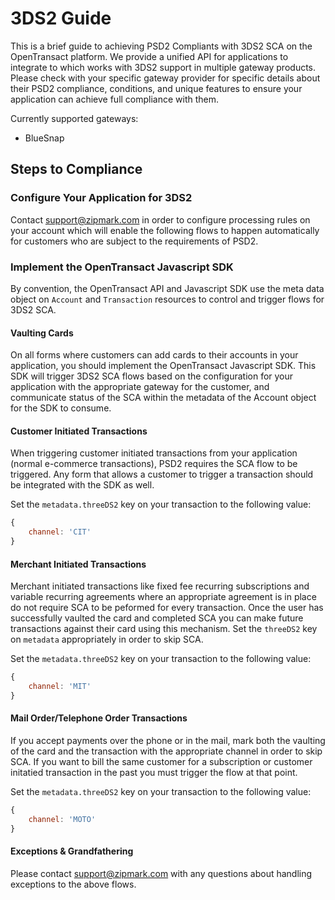 # 3DS2 Guide

This is a brief guide to achieving PSD2 Compliants with 3DS2 SCA on the OpenTransact platform.  We provide a unified API for applications to integrate to which works with 3DS2 support in multiple gateway products.  Please check with your specific gateway provider for specific details about their PSD2 compliance, conditions, and unique features to ensure your application can achieve full compliance with them.

Currently supported gateways:

* BlueSnap

## Steps to Compliance

### Configure Your Application for 3DS2

Contact support@zipmark.com in order to configure processing rules on your account which will enable the following flows to happen automatically for customers who are subject to the requirements of PSD2.

### Implement the OpenTransact Javascript SDK

By convention, the OpenTransact API and Javascript SDK use the meta data object on `Account` and `Transaction` resources to control and trigger flows for 3DS2 SCA.

#### Vaulting Cards

On all forms where customers can add cards to their accounts in your application, you should implement the OpenTransact Javascript SDK.  This SDK will trigger 3DS2 SCA flows based on the configuration for your application with the appropriate gateway for the customer, and communicate status of the SCA within the metadata of the Account object for the SDK to consume.

#### Customer Initiated Transactions

When triggering customer initiated transactions from your application (normal e-commerce transactions), PSD2 requires the SCA flow to be triggered.  Any form that allows a customer to trigger a transaction should be integrated with the SDK as well.

Set the `metadata.threeDS2` key on your transaction to the following value:

```javascript
{
    channel: 'CIT'
}
```

#### Merchant Initiated Transactions

Merchant initiated transactions like fixed fee recurring subscriptions and variable recurring agreements where an appropriate agreement is in place do not require SCA to be peformed for every transaction.  Once the user has successfully vaulted the card and completed SCA you can make future transactions against their card using this mechanism.  Set the `threeDS2` key on `metadata` appropriately in order to skip SCA.

Set the `metadata.threeDS2` key on your transaction to the following value:

```javascript
{
    channel: 'MIT'
}
```

#### Mail Order/Telephone Order Transactions

If you accept payments over the phone or in the mail, mark both the vaulting of the card and the transaction with the appropriate channel in order to skip SCA.  If you want to bill the same customer for a subscription or customer initatied transaction in the past you must trigger the flow at that point.

Set the `metadata.threeDS2` key on your transaction to the following value:

```javascript
{
    channel: 'MOTO'
}
```

#### Exceptions & Grandfathering

Please contact support@zipmark.com with any questions about handling exceptions to the above flows.